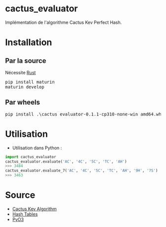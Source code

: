 # cactus_evaluator
Implémentation de l'algorithme Cactus Kev Perfect Hash.

# Installation
## Par la source
Nécessite [Rust](https://www.rust-lang.org/fr)
<pre>pip install maturin
maturin develop</pre>

## Par wheels
<pre>pip install .\cactus_evaluator-0.1.1-cp310-none-win_amd64.whl</pre>

# Utilisation
- Utilisation dans Python :
```Python
import cactus_evaluator
cactus_evaluator.evaluate('AC', '4C', '5C', 'TC', 'AH')
>>> 3484
cactus_evaluator.evaluate_7('AC', '4C', '5C', 'TC', 'AH', '9H', '7S')
>>> 3463
```

# Source
- [Cactus Kev Algorithm](https://suffe.cool/poker/evaluator.html)
- [Hash Tables](http://suffe.cool/poker/7462.html)
- [PyO3](https://github.com/PyO3/pyo3)

